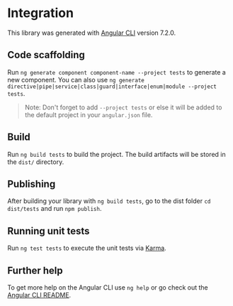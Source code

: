 # Integration

This library was generated with [Angular CLI](https://github.com/angular/angular-cli) version 7.2.0.

## Code scaffolding

Run `ng generate component component-name --project tests` to generate a new component. You can also use `ng generate directive|pipe|service|class|guard|interface|enum|module --project tests`.
> Note: Don't forget to add `--project tests` or else it will be added to the default project in your `angular.json` file. 

## Build

Run `ng build tests` to build the project. The build artifacts will be stored in the `dist/` directory.

## Publishing

After building your library with `ng build tests`, go to the dist folder `cd dist/tests` and run `npm publish`.

## Running unit tests

Run `ng test tests` to execute the unit tests via [Karma](https://karma-runner.github.io).

## Further help

To get more help on the Angular CLI use `ng help` or go check out the [Angular CLI README](https://github.com/angular/angular-cli/blob/master/README.md).
